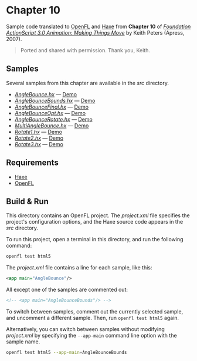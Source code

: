 # Chapter 10

Sample code translated to [OpenFL](https://openfl.org/) and [Haxe](https://haxe.org/) from **Chapter 10** of [_Foundation ActionScript 3.0 Animation: Making Things Move_](http://www.apress.com/9781590597910) by Keith Peters (Apress, 2007).

> Ported and shared with permission. Thank you, Keith.

## Samples

Several samples from this chapter are available in the _src_ directory.

- [_AngleBounce.hx_](src/AngleBounce.hx) — [Demo](https://joshtynjala.github.io/foundation-animation-making-things-move-haxe-openfl/ch10/AngleBounce/index.html)
- [_AngleBounceBounds.hx_](src/AngleBounceBounds.hx) — [Demo](https://joshtynjala.github.io/foundation-animation-making-things-move-haxe-openfl/ch10/AngleBounceBounds/index.html)
- [_AngleBounceFinal.hx_](src/AngleBounceFinal.hx) — [Demo](https://joshtynjala.github.io/foundation-animation-making-things-move-haxe-openfl/ch10/AngleBounceFinal/index.html)
- [_AngleBounceOpt.hx_](src/AngleBounceOpt.hx) — [Demo](https://joshtynjala.github.io/foundation-animation-making-things-move-haxe-openfl/ch10/AngleBounceOpt/index.html)
- [_AngleBounceRotate.hx_](src/AngleBounceRotate.hx) — [Demo](https://joshtynjala.github.io/foundation-animation-making-things-move-haxe-openfl/ch10/AngleBounceRotate/index.html)
- [_MultiAngleBounce.hx_](src/MultiAngleBounce.hx) — [Demo](https://joshtynjala.github.io/foundation-animation-making-things-move-haxe-openfl/ch10/MultiAngleBounce/index.html)
- [_Rotate1.hx_](src/Rotate1.hx) — [Demo](https://joshtynjala.github.io/foundation-animation-making-things-move-haxe-openfl/ch10/Rotate1/index.html)
- [_Rotate2.hx_](src/Rotate2.hx) — [Demo](https://joshtynjala.github.io/foundation-animation-making-things-move-haxe-openfl/ch10/Rotate2/index.html)
- [_Rotate3.hx_](src/Rotate3.hx) — [Demo](https://joshtynjala.github.io/foundation-animation-making-things-move-haxe-openfl/ch10/Rotate3/index.html)

## Requirements

- [Haxe](https://haxe.org/download/)
- [OpenFL](https://openfl.org/download/)

## Build & Run

This directory contains an OpenFL project. The _project.xml_ file specifies the project's configuration options, and the Haxe source code appears in the _src_ directory.

To run this project, open a terminal in this directory, and run the following command:

```sh
openfl test html5
```

The _project.xml_ file contains a line for each sample, like this:

```xml
<app main="AngleBounce"/>
```

All except one of the samples are commented out:

```xml
<!-- <app main="AngleBounceBounds"/> -->
```

To switch between samples, comment out the currently selected sample, and uncomment a different sample. Then, run `openfl test html5` again.

Alternatively, you can switch between samples without modifying _project.xml_ by specifying the `--app-main` command line option with the sample name.

```sh
openfl test html5 --app-main=AngleBounceBounds
```
